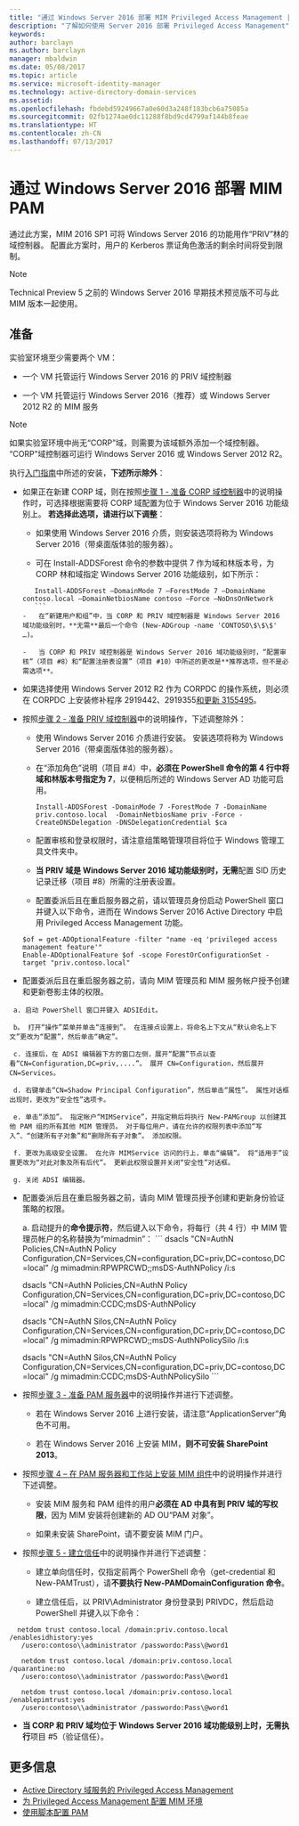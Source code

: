 ```yaml
---
title: "通过 Windows Server 2016 部署 MIM Privileged Access Management | Microsoft Docs"
description: "了解如何使用 Server 2016 部署 Privileged Access Management"
keywords: 
author: barclayn
ms.author: barclayn
manager: mbaldwin
ms.date: 05/08/2017
ms.topic: article
ms.service: microsoft-identity-manager
ms.technology: active-directory-domain-services
ms.assetid: 
ms.openlocfilehash: fbdebd59249667a0e60d3a248f183bcb6a75085a
ms.sourcegitcommit: 02fb1274ae0dc11288f8bd9cd4799af144b8feae
ms.translationtype: HT
ms.contentlocale: zh-CN
ms.lasthandoff: 07/13/2017
---
```

# <a name="deploy-mim-pam-with-windows-server-2016"></a>通过 Windows Server 2016 部署 MIM PAM


通过此方案，MIM 2016 SP1 可将 Windows Server 2016 的功能用作“PRIV”林的域控制器。  配置此方案时，用户的 Kerberos 票证角色激活的剩余时间将受到限制。 

>[!Note]
Technical Preview 5 之前的 Windows Server 2016 早期技术预览版不可与此 MIM 版本一起使用。

## <a name="preparation"></a>准备

实验室环境至少需要两个 VM：

-   一个 VM 托管运行 Windows Server 2016 的 PRIV 域控制器

-   一个 VM 托管运行 Windows Server 2016（推荐）或 Windows Server 2012 R2 的 MIM 服务

>[!NOTE]
如果实验室环境中尚无“CORP”域，则需要为该域额外添加一个域控制器。 “CORP”域控制器可运行 Windows Server 2016 或 Windows Server 2012 R2。


执行[入门指南](privileged-identity-management-for-active-directory-domain-services.md)中所述的安装，**下述所示除外**：

-   如果正在新建 CORP 域，则在按照[步骤 1 - 准备 CORP 域控制器](step-1-prepare-corp-domain.md)中的说明操作时，可选择根据需要将 CORP 域配置为位于 Windows Server 2016 功能级别上。 **若选择此选项，请进行以下调整**：

    -   如果使用 Windows Server 2016 介质，则安装选项将称为 Windows Server 2016（带桌面版体验的服务器）。

    -   可在 Install-ADDSForest 命令的参数中提供 7 作为域和林版本号，为 CORP 林和域指定 Windows Server 2016 功能级别，如下所示：
     ```
        Install-ADDSForest –DomainMode 7 –ForestMode 7 –DomainName contoso.local –DomainNetbiosName contoso –Force –NoDnsOnNetwork
        ```
    -   在“新建用户和组”中，当 CORP 和 PRIV 域控制器是 Windows Server 2016 域功能级别时，**无需**最后一个命令 (New-ADGroup -name 'CONTOSO\$\$\$' …)。

    -   当 CORP 和 PRIV 域控制器是 Windows Server 2016 域功能级别时，“配置审核”（项目 #8）和“配置注册表设置”（项目 #10）中所述的更改是**推荐选项，但不是必需选项**。

-   如果选择使用 Windows Server 2012 R2 作为 CORPDC 的操作系统，则必须在 CORPDC 上安装修补程序 2919442、2919355[和更新 3155495](http://support.microsoft.com/kb/3156418)。

-   按照[步骤 2 - 准备 PRIV 域控制器](step-2-prepare-priv-domain-controller.md)中的说明操作，下述调整除外：

    -   使用 Windows Server 2016 介质进行安装。 安装选项将称为 Windows Server 2016（带桌面版体验的服务器）。

    -   在“添加角色”说明（项目 #4）中，**必须在 PowerShell 命令的第 4 行中将域和林版本号指定为 7**，以便稍后所述的 Windows Server AD 功能可启用。

        ```
        Install-ADDSForest -DomainMode 7 -ForestMode 7 -DomainName priv.contoso.local  -DomainNetbiosName priv -Force -CreateDNSDelegation -DNSDelegationCredential $ca
        ```  

    -   配置审核和登录权限时，请注意组策略管理项目将位于 Windows 管理工具文件夹中。

    -   **当 PRIV 域是 Windows Server 2016 域功能级别时，无需**配置 SID 历史记录迁移（项目 #8）所需的注册表设置。

    -   配置委派后且在重启服务器之前，请以管理员身份启动 PowerShell 窗口并键入以下命令，进而在 Windows Server 2016 Active Directory 中启用 Privileged Access Management 功能。

    ```
    $of = get-ADOptionalFeature -filter "name -eq 'privileged access management feature'"
    Enable-ADOptionalFeature $of -scope ForestOrConfigurationSet -target "priv.contoso.local"
    ```

  -   配置委派后且在重启服务器之前，请向 MIM 管理员和 MIM 服务帐户授予创建和更新卷影主体的权限。

     a. 启动 PowerShell 窗口并键入 ADSIEdit。

     b。 打开“操作”菜单并单击“连接到”。 在连接点设置上，将命名上下文从“默认命名上下文”更改为“配置”，然后单击“确定”。

     c. 连接后，在 ADSI 编辑器下方的窗口左侧，展开“配置”节点以查看“CN=Configuration,DC=priv,....”。 展开 CN=Configuration，然后展开 CN=Services。

     d. 右键单击“CN=Shadow Principal Configuration”，然后单击“属性”。 属性对话框出现时，更改为“安全性”选项卡。

     e. 单击“添加”。 指定帐户“MIMService”，并指定稍后将执行 New-PAMGroup 以创建其他 PAM 组的所有其他 MIM 管理员。 对于每位用户，请在允许的权限列表中添加“写入”、“创建所有子对象”和“删除所有子对象”。 添加权限。

     f. 更改为高级安全设置。 在允许 MIMService 访问的行上，单击“编辑”。 将“适用于”设置更改为“对此对象及所有后代”。 更新此权限设置并关闭“安全性”对话框。

     g. 关闭 ADSI 编辑器。

 -   配置委派后且在重启服务器之前，请向 MIM 管理员授予创建和更新身份验证策略的权限。

     a.  启动提升的**命令提示符**，然后键入以下命令，将每行（共 4 行）中 MIM 管理员帐户的名称替换为“mimadmin”：
    ```
       dsacls "CN=AuthN Policies,CN=AuthN Policy
       Configuration,CN=Services,CN=configuration,DC=priv,DC=contoso,DC=local" /g
       mimadmin:RPWPRCWD;;msDS-AuthNPolicy /i:s

       dsacls "CN=AuthN Policies,CN=AuthN Policy
       Configuration,CN=Services,CN=configuration,DC=priv,DC=contoso,DC=local" /g
       mimadmin:CCDC;msDS-AuthNPolicy

       dsacls "CN=AuthN Silos,CN=AuthN Policy
       Configuration,CN=Services,CN=configuration,DC=priv,DC=contoso,DC=local" /g
       mimadmin:RPWPRCWD;;msDS-AuthNPolicySilo /i:s

       dsacls "CN=AuthN Silos,CN=AuthN Policy
       Configuration,CN=Services,CN=configuration,DC=priv,DC=contoso,DC=local" /g
       mimadmin:CCDC;msDS-AuthNPolicySilo
    ```


-   按照[步骤 3 - 准备 PAM 服务器](step-3-prepare-pam-server.md)中的说明操作并进行下述调整。

    -   若在 Windows Server 2016 上进行安装，请注意“ApplicationServer”角色不可用。

    -   若在 Windows Server 2016 上安装 MIM，**则不可安装 SharePoint 2013**。

-   按照[步骤 4 – 在 PAM 服务器和工作站上安装 MIM 组件](step-4-install-mim-components-on-pam-server.md)中的说明操作并进行下述调整。

    -   安装 MIM 服务和 PAM 组件的用户**必须在 AD 中具有到 PRIV 域的写权限**，因为 MIM 安装将创建新的 AD OU“PAM 对象”。

    -   如果未安装 SharePoint，请不要安装 MIM 门户。

-   按照[步骤 5 - 建立信任](step-5-establish-trust-between-priv-corp-forests.md)中的说明操作并进行下述调整：

    -   建立单向信任时，仅指定前两个 PowerShell 命令（get-credential 和 New-PAMTrust），请**不要执行 New-PAMDomainConfiguration 命令**。

    -   建立信任后，以 PRIV\\Administrator 身份登录到 PRIVDC，然后启动 PowerShell 并键入以下命令：
  ```
    netdom trust contoso.local /domain:priv.contoso.local /enablesidhistory:yes
     /usero:contoso\\administrator /passwordo:Pass\@word1

     netdom trust contoso.local /domain:priv.contoso.local /quarantine:no
     /usero:contoso\\administrator /passwordo:Pass\@word1  

     netdom trust contoso.local /domain:priv.contoso.local /enablepimtrust:yes
     /usero:contoso\\administrator /passwordo:Pass\@word1
  ```

-   **当 CORP 和 PRIV 域均位于 Windows Server 2016 域功能级别上时，无需执行**项目 #5（验证信任）。

## <a name="more-information"></a>更多信息

- [Active Directory 域服务的 Privileged Access Management](privileged-identity-management-for-active-directory-domain-services.md)
- [为 Privileged Access Management 配置 MIM 环境](configuring-mim-environment-for-pam.md)
- [使用脚本配置 PAM](sp1-pam-configure-using-scripts.md)
